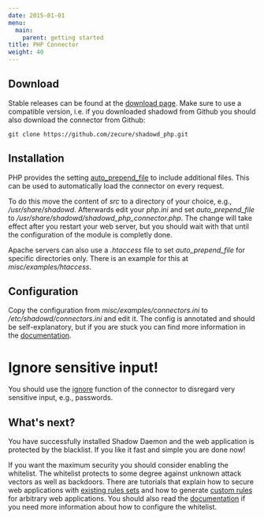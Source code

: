 ```yaml
---
date: 2015-01-01
menu:
  main:
    parent: getting started
title: PHP Connector
weight: 40
---
```


## Download

Stable releases can be found at the [download page](/downloads/archives#php_connector).
Make sure to use a compatible version, i.e. if you downloaded shadowd from Github you should also download the connector from Github:

    git clone https://github.com/zecure/shadowd_php.git

## Installation

PHP provides the setting [auto_prepend_file](http://php.net/manual/en/ini.core.php#ini.auto-prepend-file) to include additional files.
This can be used to automatically load the connector on every request.

To do this move the content of *src* to a directory of your choice, e.g., */usr/share/shadowd*.
Afterwards edit your *php.ini* and set *auto_prepend_file* to */usr/share/shadowd/shadowd_php_connector.php*.
The change will take effect after you restart your web server, but you should wait with that until the configuration of the module is completly done.

Apache servers can also use a *.htaccess* file to set *auto_prepend_file* for specific directories only.
There is an example for this at *misc/examples/htaccess*.

## Configuration

Copy the configuration from *misc/examples/connectors.ini* to */etc/shadowd/connectors.ini* and edit it.
The config is annotated and should be self-explanatory, but if you are stuck you can find more information in the [documentation](/documentation/connectors).

<div class="note warning">
<h1>Ignore sensitive input!</h1>
<p>You should use the <a href="/documentation/connectors#ignore">ignore</a> function of the connector to disregard very sensitive input, e.g., passwords.</p>
</div>

## What's next?

You have successfully installed Shadow Daemon and the web application is protected by the blacklist.
If you like it fast and simple you are done now!

If you want the maximum security you should consider enabling the whitelist.
The whitelist protects to some degree against unknown attack vectors as well as backdoors.
There are tutorials that explain how to secure web applications with [existing rules sets](/tutorials/protect_wordpress) and how to generate [custom rules](/tutorials/protect_applications) for arbitrary web applications.
You should also read the [documentation](/documentation/user_interface) if you need more information about how to configure the whitelist.
